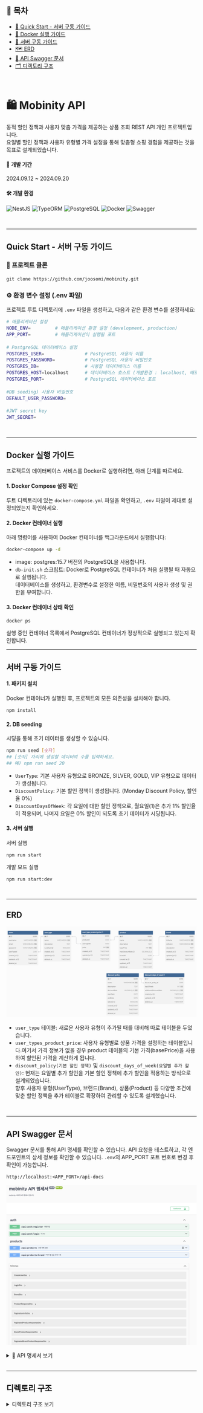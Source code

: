 
## 📑 목차
- [🚀 Quick Start - 서버 구동 가이드](#quick-start---서버-구동-가이드)
- [🐳 Docker 실행 가이드](#docker-실행-가이드)
- [🔧 서버 구동 가이드](#서버-구동-가이드)
- [🗺️ ERD](#erd)
- [📖 API Swagger 문서](#api-swagger-문서)
- [🗂️ 디렉토리 구조](#디렉토리-구조)

<br/>
  

# 🛍️ Mobinity API
동적 할인 정책과 사용자 맞춤 가격을 제공하는 상품 조회 REST API 개인 프로젝트입니다. <br>
요일별 할인 정책과 사용자 유형별 가격 설정을 통해 맞춤형 쇼핑 경험을 제공하는 것을 목표로 설계되었습니다.

#### 📅 개발 기간
2024.09.12 ~ 2024.09.20

#### 🛠️ 개발 환경

![NestJS](https://img.shields.io/badge/NestJS-E0234E?style=for-the-badge&logo=nestjs&logoColor=white) ![TypeORM](https://img.shields.io/badge/TypeORM-262627?style=for-the-badge&logo=typeorm&logoColor=white) ![PostgreSQL](https://img.shields.io/badge/PostgreSQL-4169E1?style=for-the-badge&logo=postgresql&logoColor=white) ![Docker](https://img.shields.io/badge/Docker-2496ED?style=for-the-badge&logo=docker&logoColor=white) ![Swagger](https://img.shields.io/badge/Swagger-85EA2D?style=for-the-badge&logo=swagger&logoColor=black)

<br/>

-----

## Quick Start - 서버 구동 가이드

### 🛒 프로젝트 클론 
```
git clone https://github.com/joosomi/mobinity.git
```

###  ⚙️ 환경 변수 설정 (.env 파일)

프로젝트 루트 디렉토리에 `.env` 파일을 생성하고, 다음과 같은 환경 변수를 설정하세요:

```bash
# 애플리케이션 설정
NODE_ENV=         # 애플리케이션 환경 설정 (development, production)
APP_PORT=         # 애플리케이션이 실행될 포트

# PostgreSQL 데이터베이스 설정
POSTGRES_USER=               # PostgreSQL 사용자 이름
POSTGRES_PASSWORD=           # PostgreSQL 사용자 비밀번호
POSTGRES_DB=                 # 사용할 데이터베이스 이름
POSTGRES_HOST=localhost      # 데이터베이스 호스트 (개발환경 : localhost, 배포 환경: 도커 서비스 이름 설정 가능)
POSTGRES_PORT=               # PostgreSQL 데이터베이스 포트

#DB seeding) 사용자 비밀번호
DEFAULT_USER_PASSWORD=

#JWT secret key
JWT_SECRET=
```
<br/>

-------

## Docker 실행 가이드

프로젝트의 데이터베이스 서비스를 Docker로 실행하려면, 아래 단계를 따르세요.

#### 1. Docker Compose 설정 확인

루트 디렉토리에 있는 `docker-compose.yml` 파일을 확인하고, `.env` 파일이 제대로 설정되었는지 확인하세요.

#### 2. Docker 컨테이너 실행

아래 명령어를 사용하여 Docker 컨테이너를 백그라운드에서 실행합니다:

```bash
docker-compose up -d
```

- image: postgres:15.7 버전의 PostgreSQL을 사용합니다.
- `db-init.sh` 스크립트: Docker로 PostgreSQL 컨테이너가 처음 실행될 때 자동으로 실행됩니다. <br>
    데이터베이스를 생성하고, 환경변수로 설정한 이름, 비밀번호의 사용자 생성 및 권한을 부여합니다.


#### 3.	Docker 컨테이너 상태 확인
```
docker ps
```
실행 중인 컨테이너 목록에서 PostgreSQL 컨테이너가 정상적으로 실행되고 있는지 확인합니다.

---

## 서버 구동 가이드

#### 1. 패키지 설치

Docker 컨테이너가 실행된 후, 프로젝트의 모든 의존성을 설치해야 합니다.

```bash
npm install
```

#### 2. DB seeding

시딩을 통해 초기 데이터를 생성할 수 있습니다.

```bash
npm run seed [숫자]
## [숫자] 자리에 생성할 데이터의 수를 입력하세요.
## 예) npm run seed 20
```

- `UserType`: 기본 사용자 유형으로 BRONZE, SILVER, GOLD, VIP 유형으로 데이터가 생성됩니다.
- `DiscountPolicy`: 기본 할인 정책이 생성됩니다. (Monday Discount Policy, 할인율 0%)
- `DiscountDaysOfWeek`: 각 요일에 대한 할인 정책으로, 월요일(1)은 추가 1% 할인율이 적용되며, 나머지 요일은 0% 할인이 되도록 초기 데이터가 시딩됩니다.

#### 3. 서버 실행

서버 실행

```
npm run start
```

개발 모드 실행

```
npm run start:dev
```
<br/>

---

## ERD

![ERD 다이어그램](/docs/erd.png)

- `user_type` 테이블: 새로운 사용자 유형이 추가될 때를 대비해 따로 테이블을 두었습니다.
- `user_types_product_price`: 사용자 유형별로 상품 가격을 설정하는 테이블입니다.여기서 가격 정보가 없을 경우 product 테이블의 기본 가격(basePrice)을 사용하여 할인된 가격을 계산하게 됩니다.
- `discount_policy(기본 할인 정책)` 및 `discount_days_of_week(요일별 추가 할인)`: 현재는 요일별 추가 할인을 기본 할인 정책에 추가 할인을 적용하는 방식으로 설계되었습니다. <br>
  향후 사용자 유형(UserType), 브랜드(Brand), 상품(Product) 등 다양한 조건에 맞춘 할인 정책을 추가 테이블로 확장하여 관리할 수 있도록 설계했습니다.

<br/>

---

## API Swagger 문서

Swagger 문서를 통해 API 명세를 확인할 수 있습니다.
API 요청을 테스트하고, 각 엔드포인트의 상세 정보를 확인할 수 있습니다.
`.env`의 APP_PORT 포트 번호로 변경 후 확인이 가능합니다.

```
http://localhost:<APP_PORT>/api-docs
```

![Swagger](/docs/swagger.png)

<details>
  <summary>📝 API 명세서 보기</summary>

### 1.1 회원가입

```
POST api/auth/register
```

새로운 사용자 계정을 생성합니다. 기본 사용자 유형인 'BRONZE' 유형으로 가입됩니다.

**요청 본문 예시:**

```json
{
  "username": "john_doe",
  "email": "example@example.com",
  "password": "strong_password_123"
}
```

**응답:**

- `204 No Content`: 회원가입 성공
- `400 Bad Request`: 계정명, 이메일, 비밀번호가 빈 값이거나, 잘못된 형식일 경우
- `404 Not Found` : 기본 UserType을 찾지 못하여 회원가입이 불가능한 경우
- `409 Conflict`: 이미 존재하는 계정명, 이메일로 가입을 시도하는 경우

### 1.2 로그인

```
POST api/auth/login
```

사용자가 로그인하며, 성공 시 액세스 토큰이 발급됩니다.

**요청 본문 예시:**

```json
{
  "username": "john_doe",
  "password": "strong_password_123"
}
```

**응답:**

- `200 OK`: 로그인 성공 및 액세스 토큰 발급
- `400 Bad Request`:계정명이나 비밀번호가 빈 값인 경우
- `401 Unauthorized`:
  유효하지 않은 계정명일 때: “유효하지 않은 계정명입니다.”
  비밀번호가 일치하지 않을 때: “비밀번호가 일치하지 않습니다.”

### 2.1 상품 목록 조회

```
GET /api/products
```

상품 목록을 페이지네이션하여 조회합니다. 로그인된 사용자의 경우, 상품의 기본 가격, 사용자 유형별 상품 가격, 할인이 적용된 최종 가격, 총 할인율 정보를 포함하여 반환합니다.

**Query Parameters**:

- page (number, optional): 페이지 번호 (기본값: 1)
- limit (number, optional): 페이지 당 항목 수 (기본값: 10)

**응답:**

- `200 OK`: 성공적으로 상품 목록 조회, 페이지네이션 정보를 포함한 응답 반환.

**비로그인한 사용자의 경우 응답 예시**

```json
{
  "products": [
    {
      "id": "0377f6f1-1074-4878-b80d-92a9fa48c217",
      "name": "Bespoke Concrete Ball",
      "description": "The Nagasaki Lander is the trademarked name of several series of Nagasaki sport bikes, that started with the 1984 ABC800J",
      "brand": {
        "id": "2366dc47-38a6-415d-8045-62d50b5b032a",
        "krName": "회사 9",
        "enName": "Wisozk, Halvorson and Fay",
        "description": "Right-sized zero tolerance extranet"
      }
    }
  ],
  "pagination": {
    "totalCount": 20,
    "currentPage": 1,
    "totalPages": 20,
    "limit": 1
  }
}
```

**로그인한 사용자의 경우 응답 예시**

```json
{
  "products": [
    {
      "id": "0377f6f1-1074-4878-b80d-92a9fa48c217",
      "name": "Bespoke Concrete Ball",
      "description": "The Nagasaki Lander is the trademarked name of several series of Nagasaki sport bikes, that started with the 1984 ABC800J",
      "brand": {
        "id": "2366dc47-38a6-415d-8045-62d50b5b032a",
        "krName": "회사 9",
        "enName": "Wisozk, Halvorson and Fay",
        "description": "Right-sized zero tolerance extranet"
      },
      "basePrice": 932730,
      "userTypePrice": 537046,
      "finalPrice": 531676,
      "totalDiscountRate": 1
    }
  ],
  "pagination": {
    "totalCount": 20,
    "currentPage": 1,
    "totalPages": 20,
    "limit": 1
  }
}
```

### 2.2 브랜드별 상품 목록 조회

```
GET /api/products/brand
```

브랜드 이름(한글 또는 영어)으로 검색하여 해당 브랜드에 속하는 상품 목록을 페이지네이션하여 조회합니다.

**Query Parameters**:

- brandName (string, required): 조회할 브랜드의 이름입니다. 한글 또는 영어로 입력할 수 있습니다.
- page (number, optional): 페이지 번호 (기본값: 1)
- limit (number, optional): 페이지 당 항목 수 (기본값: 10)

**응답:**

- `200 OK`: 성공적으로 브랜드별 상품 목록 조회, 페이지네이션 정보를 포함한 응답 반환.
- `400 Bad Request`:브랜드 명을 공백으로 검색한 경우 : “검색할 브랜드 명을 입력해주세요.”

**응답 예시**

```json
{
  "products": [
    {
      "id": "e5bc853a-b0c1-46b4-8668-3f9f3113e7a6",
      "name": "Small Wooden Shoes",
      "description": "The Nagasaki Lander is the trademarked name of several series of Nagasaki sport bikes, that started with the 1984 ABC800J",
      "brand": {
        "id": "344ba950-c8f3-4473-bacd-60e19c950242",
        "krName": "회사 2",
        "enName": "Dietrich LLC"
      },
      "basePrice": 938841,
      "finalPrice": 929453,
      "totalDiscountRate": 1
    }
  ],
  "pagination": {
    "totalCount": 1,
    "currentPage": 1,
    "totalPages": 1,
    "limit": 10
  }
}
```

**Request URL 예시**:

```
http://localhost:<APP_PORT>/api/products/brand?brandName=%ED%9A%8C%EC%82%AC%202&page=1&limit=10

```
</details>

<br/>

---
## 디렉토리 구조

<details>
   <summary>디렉토리 구조 보기</summary>

  
```
...
├── logs
│   ├── combined.log
│   └── error.log
├── database
│   └── db-init.sh
├── nest-cli.json
├── package-lock.json
├── package.json
├── src
│   ├── app.module.ts
│   ├── auth
│   │   ├── auth.module.ts
│   │   ├── auth.service.spec.ts
│   │   ├── auth.service.ts
│   │   ├── decorators
│   │   │   └── public.decorator.ts
│   │   ├── guards
│   │   │   └── optional-jwt-auth.guard.ts
│   │   ├── strategies
│   │   │   └── jwt.strategy.ts
│   │   └── types
│   │       └── jwt.type.ts
│   ├── config
│   │   └── winston.config.ts
│   ├── db
│   │   ├── data-source.ts
│   │   └── seeds
│   │       └── seeder.ts
│   ├── entities
│   │   ├── base.entity.ts
│   │   ├── brand.entity.ts
│   │   ├── discount-days-of-week.entity.ts
│   │   ├── discount-policy.entity.ts
│   │   ├── product.entity.ts
│   │   ├── user-type-product-price.entity.ts
│   │   ├── user-type.entity.ts
│   │   └── user.entity.ts
│   ├── filter
│   │   └── global-exception.filter.ts
│   ├── main.ts
│   ├── products
│   │   ├── dto
│   │   │   ├── brand-product-response.dto.ts
│   │   │   ├── get-brand-products.dto.ts
│   │   │   ├── get-products-query.dto.ts
│   │   │   └── paginated-product-response.dto.ts
│   │   ├── products.controller.spec.ts
│   │   ├── products.controller.ts
│   │   ├── products.module.ts
│   │   ├── products.service.spec.ts
│   │   └── products.service.ts
│   └── users
│       ├── dto
│       │   ├── create-user.dto.ts
│       │   └── login.dto.ts
│       ├── users.controller.spec.ts
│       ├── users.controller.ts
│       ├── users.module.ts
│       ├── users.service.spec.ts
│       └── users.service.ts
├── test
│   ├── app.e2e-spec.ts
│   └── jest-e2e.json
├── tsconfig.build.json
└── tsconfig.json
```
</details>

